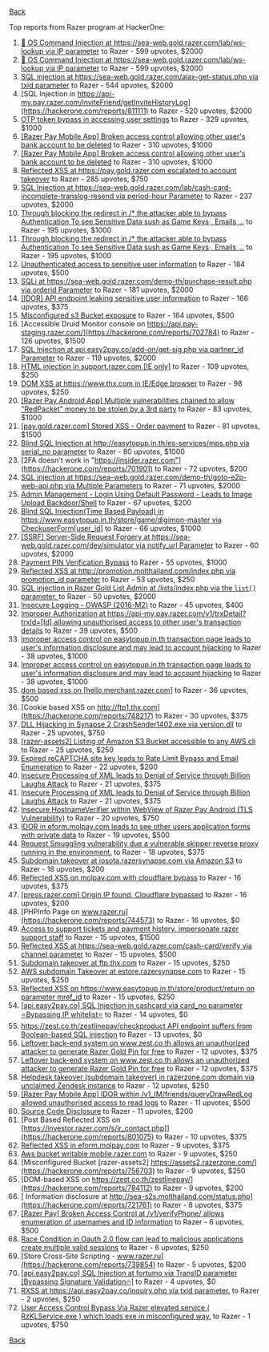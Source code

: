 [Back](../README.md)

Top reports from Razer program at HackerOne:

1. [🐞 OS Command Injection at https://sea-web.gold.razer.com/lab/ws-lookup via IP parameter](https://hackerone.com/reports/821962) to Razer - 599 upvotes, $2000
2. [🐞 OS Command Injection at https://sea-web.gold.razer.com/lab/ws-lookup via IP parameter](https://hackerone.com/reports/821962) to Razer - 599 upvotes, $2000
3. [SQL injection at https://sea-web.gold.razer.com/ajax-get-status.php via txid parameter](https://hackerone.com/reports/819738) to Razer - 544 upvotes, $2000
4. [SQL Injection in https://api-my.pay.razer.com/inviteFriend/getInviteHistoryLog](https://hackerone.com/reports/811111) to Razer - 520 upvotes, $2000
5. [OTP token bypass in accessing user settings](https://hackerone.com/reports/699082) to Razer - 329 upvotes, $1000
6. [[Razer Pay  Mobile App] Broken access control allowing other user's bank account to be deleted](https://hackerone.com/reports/757095) to Razer - 310 upvotes, $1000
7. [[Razer Pay  Mobile App] Broken access control allowing other user's bank account to be deleted](https://hackerone.com/reports/757095) to Razer - 310 upvotes, $1000
8. [Reflected XSS at https://pay.gold.razer.com escalated to account takeover](https://hackerone.com/reports/723060) to Razer - 285 upvotes, $750
9. [SQL Injection at https://sea-web.gold.razer.com/lab/cash-card-incomplete-translog-resend via period-hour Parameter](https://hackerone.com/reports/781205) to Razer - 237 upvotes, $2000
10. [Through blocking the redirect in /* the attacker able to bypass Authentication To see Sensitive Data sush as Game Keys , Emails ,..](https://hackerone.com/reports/736273) to Razer - 195 upvotes, $1000
11. [Through blocking the redirect in /* the attacker able to bypass Authentication To see Sensitive Data sush as Game Keys , Emails ,..](https://hackerone.com/reports/736273) to Razer - 195 upvotes, $1000
12. [Unauthenticated access to sensitive user information](https://hackerone.com/reports/702677) to Razer - 184 upvotes, $500
13. [SQLi at https://sea-web.gold.razer.com/demo-th/purchase-result.php via orderid Parameter](https://hackerone.com/reports/777693) to Razer - 181 upvotes, $2000
14. [[IDOR] API endpoint leaking sensitive user information](https://hackerone.com/reports/723118) to Razer - 166 upvotes, $375
15. [Misconfigured s3 Bucket exposure](https://hackerone.com/reports/700051) to Razer - 164 upvotes, $500
16. [Accessible Druid Monitor console on https://api.pay-staging.razer.com/](https://hackerone.com/reports/702784) to Razer - 126 upvotes, $1500
17. [SQL Injection at api.easy2pay.co/add-on/get-sig.php via partner_id Parameter](https://hackerone.com/reports/768195) to Razer - 119 upvotes, $2000
18. [HTML injection in support.razer.com [IE only]](https://hackerone.com/reports/826463) to Razer - 109 upvotes, $250
19. [DOM XSS at https://www.thx.com in IE/Edge browser](https://hackerone.com/reports/702981) to Razer - 98 upvotes, $250
20. [[Razer Pay Android App] Multiple vulnerabilities chained to allow "RedPacket" money to be stolen by a 3rd party](https://hackerone.com/reports/753280) to Razer - 83 upvotes, $1000
21. [[pay.gold.razer.com] Stored XSS - Order payment](https://hackerone.com/reports/706916) to Razer - 81 upvotes, $1500
22. [Blind SQL Injection at http://easytopup.in.th/es-services/mps.php via serial_no parameter](https://hackerone.com/reports/790914) to Razer - 80 upvotes, $1000
23. [2FA doesn't work in "https://insider.razer.com"](https://hackerone.com/reports/701901) to Razer - 72 upvotes, $200
24. [SQL injection at https://sea-web.gold.razer.com/demo-th/goto-e2p-web-api.php via Multiple Parameters](https://hackerone.com/reports/777698) to Razer - 71 upvotes, $2000
25. [Admin Management - Login Using Default Password - Leads to Image Upload Backdoor/Shell](https://hackerone.com/reports/699030) to Razer - 67 upvotes, $200
26. [Blind SQL Injection(Time Based Payload) in  https://www.easytopup.in.th/store/game/digimon-master via CheckuserForm[user_id]](https://hackerone.com/reports/789259) to Razer - 66 upvotes, $1000
27. [[SSRF] Server-Side Request Forgery at https://sea-web.gold.razer.com/dev/simulator via notify_url Parameter](https://hackerone.com/reports/777664) to Razer - 60 upvotes, $2000
28. [Payment PIN Verification Bypass](https://hackerone.com/reports/702383) to Razer - 55 upvotes, $1000
29. [Reflected XSS at http://promotion.molthailand.com/index.php via promotion_id parameter](https://hackerone.com/reports/772116) to Razer - 53 upvotes, $250
30. [SQL injection in Razer Gold List Admin at /lists/index.php via the `list[]` parameter. ](https://hackerone.com/reports/824307) to Razer - 50 upvotes, $2000
31. [Insecure Logging - OWASP (2016-M2)](https://hackerone.com/reports/700624) to Razer - 45 upvotes, $400
32. [Improper Authorization at https://api-my.pay.razer.com/v1/trxDetail?trxId=[Id] allowing unauthorised access to other user's transaction details](https://hackerone.com/reports/754339) to Razer - 39 upvotes, $500
33. [Improper access control on easytopup.in.th transaction page leads to user's information disclosure and may lead to account hijacking](https://hackerone.com/reports/776877) to Razer - 38 upvotes, $1000
34. [Improper access control on easytopup.in.th transaction page leads to user's information disclosure and may lead to account hijacking](https://hackerone.com/reports/776877) to Razer - 38 upvotes, $1000
35. [dom based xss on [hello.merchant.razer.com]](https://hackerone.com/reports/767944) to Razer - 36 upvotes, $500
36. [Cookie based XSS on http://ftp1.thx.com](https://hackerone.com/reports/748217) to Razer - 30 upvotes, $375
37. [DLL Hijacking in Synapse 2  CrashSender1402.exe via version.dll](https://hackerone.com/reports/702252) to Razer - 25 upvotes, $750
38. [[razer-assets2] Listing of Amazon S3 Bucket accessible to any AWS cli  ](https://hackerone.com/reports/710319) to Razer - 25 upvotes, $250
39. [Expired reCAPTCHA site key leads to Rate Limit Bypass and Email Enumeration](https://hackerone.com/reports/758280) to Razer - 22 upvotes, $200
40. [Insecure Processing of XML leads to Denial of Service through Billion Laughs Attack](https://hackerone.com/reports/754117) to Razer - 21 upvotes, $375
41. [Insecure Processing of XML leads to Denial of Service through Billion Laughs Attack](https://hackerone.com/reports/754117) to Razer - 21 upvotes, $375
42. [Insecure HostnameVerifier within WebView of Razer Pay Android (TLS Vulnerability)](https://hackerone.com/reports/795272) to Razer - 20 upvotes, $750
43. [IDOR in eform.molpay.com leads to see other users application forms with private data](https://hackerone.com/reports/790829) to Razer - 19 upvotes, $500
44. [Request Smuggling vulnerability due a vulnerable skipper reverse proxy running in the environment.](https://hackerone.com/reports/711679) to Razer - 18 upvotes, $375
45. [Subdomain takeover at iosota.razersynapse.com via Amazon S3](https://hackerone.com/reports/813313) to Razer - 18 upvotes, $200
46. [Reflected XSS on molpay.com with cloudflare bypass](https://hackerone.com/reports/800360) to Razer - 16 upvotes, $375
47. [[press.razer.com] Origin IP found, Cloudflare bypassed](https://hackerone.com/reports/776933) to Razer - 16 upvotes, $200
48. [PHPInfo Page on www.razer.ru](https://hackerone.com/reports/744573) to Razer - 16 upvotes, $0
49. [Access to support tickets and payment history, impersonate razer support staff](https://hackerone.com/reports/776110) to Razer - 15 upvotes, $1500
50. [Reflected XSS at https://sea-web.gold.razer.com/cash-card/verify via channel parameter](https://hackerone.com/reports/769086) to Razer - 15 upvotes, $500
51. [Subdomain takeover at ftp.thx.com](https://hackerone.com/reports/703591) to Razer - 15 upvotes, $250
52. [AWS subdomain Takeover at estore.razersynapse.com](https://hackerone.com/reports/785179) to Razer - 15 upvotes, $250
53. [Reflected XSS on https://www.easytopup.in.th/store/product/return on parameter mref_id](https://hackerone.com/reports/776883) to Razer - 15 upvotes, $250
54. [[api.easy2pay.co] SQL Injection in cashcard via card_no parameter ⭐️Bypassing IP whitelist⭐️](https://hackerone.com/reports/894329) to Razer - 14 upvotes, $0
55. [https://zest.co.th/zestlinepay/checkproduct API endpoint suffers from Boolean-based SQL injection](https://hackerone.com/reports/783147) to Razer - 13 upvotes, $0
56. [Leftover back-end system on www.zest.co.th allows an unauthorized attacker to generate Razer Gold Pin for free](https://hackerone.com/reports/782982) to Razer - 12 upvotes, $375
57. [Leftover back-end system on www.zest.co.th allows an unauthorized attacker to generate Razer Gold Pin for free](https://hackerone.com/reports/782982) to Razer - 12 upvotes, $375
58. [Helpdesk takeover (subdomain takeover) in razerzone.com domain via unclaimed Zendesk instance](https://hackerone.com/reports/810807) to Razer - 12 upvotes, $250
59. [[Razer Pay Mobile App] IDOR within /v1_IM/friends/queryDrawRedLog allowed unauthorised access to read logs](https://hackerone.com/reports/754044) to Razer - 11 upvotes, $500
60. [Source Code Disclosure](https://hackerone.com/reports/819735) to Razer - 11 upvotes, $200
61. [Post Based Reflected XSS on [https://investor.razer.com/s/ir_contact.php]](https://hackerone.com/reports/801075) to Razer - 10 upvotes, $375
62. [Reflected XSS in eform.molpay.com](https://hackerone.com/reports/789879) to Razer - 9 upvotes, $375
63. [Aws bucket writable mobile.razer.com](https://hackerone.com/reports/772957) to Razer - 9 upvotes, $250
64. [Misconfigured Bucket  [razer-assets2]  https://assets2.razerzone.com/](https://hackerone.com/reports/756703) to Razer - 9 upvotes, $250
65. [DOM-based XSS on https://zest.co.th/zestlinepay/](https://hackerone.com/reports/784112) to Razer - 9 upvotes, $200
66. [ Information disclosure at http://sea-s2s.molthailand.com/status.php](https://hackerone.com/reports/721761) to Razer - 8 upvotes, $375
67. [[Razer Pay] Broken Access Control at /v1/verifyPhone/ allows enumeration of usernames and ID information](https://hackerone.com/reports/752443) to Razer - 6 upvotes, $500
68. [Race Condition in Oauth 2.0 flow can lead to malicious applications create multiple valid sessions](https://hackerone.com/reports/699112) to Razer - 6 upvotes, $250
69. [Store Cross-Site Scripting - www.razer.ru](https://hackerone.com/reports/739854) to Razer - 5 upvotes, $200
70. [[api.easy2pay.co]  SQL Injection at fortumo via TransID parameter [Bypassing Signature Validation🔥]](https://hackerone.com/reports/894325) to Razer - 4 upvotes, $0
71. [RXSS at https://api.easy2pay.co/inquiry.php via txid parameter.](https://hackerone.com/reports/791941) to Razer - 2 upvotes, $250
72. [User Access Control Bypass Via Razer elevated service ( RzKLService.exe ) which loads  exe in misconfigured way.](https://hackerone.com/reports/769684) to Razer - 1 upvotes, $750


[Back](../README.md)